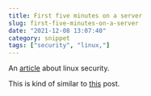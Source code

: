 ```yaml
---
title: First five minutes on a server
slug: first-five-minutes-on-a-server
date: "2021-12-08 13:07:40"
category: snippet
tags: ["security", "linux,"]
---
```


An
[article](https://sollove.com/2013/03/03/my-first-5-minutes-on-a-server-or-essential-security-for-linux-servers/)
about linux security.

This is kind of similar to
[this](snippets/linux-performance-analysis-checklist) post.
